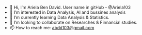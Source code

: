 - 👋 Hi, I’m Ariela Ben David. User name in gitHub -  @Ariela103
- 👀 I’m interested in Data Analysis, AI and bussines analysis
- 🌱 I’m currently learning Data Analysis & Statistics.
- 💞️ I’m looking to collaborate on Researches & Finnancial studies.
- 📫 How to reach me: abdd103@gmail.com

